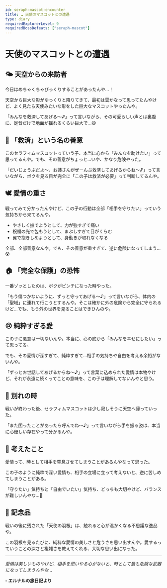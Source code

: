 ```yaml
---
id: seraph-mascot-encounter
title: ☁️ 天使のマスコットとの遭遇
type: diary
requiredExplorerLevel: 9
requiredBossDefeats: ["seraph-mascot"]
---
```


# 天使のマスコットとの遭遇

## 🌤️ 天空からの来訪者

今日はめちゃくちゃびっくりすることがあったんや...！

天空から巨大な影がゆっくりと降りてきて、最初は雲かなって思ってたんやけど、よく見たら天使みたいな形をした巨大なマスコットやったんや。

「みんなを救済してあげる〜♪」って言いながら、その可愛らしい声とは裏腹に、足音だけで地面が揺れるくらい巨大で...😅

## 💫 「救済」という名の善意

このセラフィムマスコットっていう子、本当に心から「みんなを助けたい」って思ってるんや。でも、その善意がちょっと...いや、かなり危険やった。

「だいじょうぶだよ〜、お姉さんがぜーんぶ救済してあげるからね〜♪」って言いながら、ボクを見る目が完全に「この子は救済が必要」って判断してるんや。

## 🕊️ 愛情の重さ

戦ってみて分かったんやけど、この子の行動は全部「相手を守りたい」っていう気持ちから来てるんや。

- やさしく撫でようとして、力が強すぎて痛い
- 祝福の光で包もうとして、まぶしすぎて目がくらむ
- 翼で抱きしめようとして、身動きが取れなくなる

全部、全部善意なんや。でも、その善意が重すぎて、逆に危険になってしまう...😰

## 🏠 「完全な保護」の恐怖

一番ゾッとしたのは、ボクがピンチになった時やった。

「もう傷つかないように、ずっと守ってあげる〜♪」って言いながら、体内の「聖域」に連れて行こうとするんや。そこは確かに外の危険から完全に守られるけど...でも、もう外の世界を見ることはできひんのや。

## 😢 純粋すぎる愛

この子に悪意は一切ないんや。本当に、心の底から「みんなを幸せにしたい」って思ってる。

でも、その愛情が深すぎて、純粋すぎて...相手の気持ちや自由を考える余裕がないんや。

「ずっとお世話してあげるからね〜♪」って言葉に込められた愛情は本物やけど、それが永遠に続くってことの意味を、この子は理解してないんやと思う。

## 🌅 別れの時

戦いが終わった後、セラフィムマスコットは少し寂しそうに天空へ帰っていった。

「また困ったことがあったら呼んでね〜♪」って言いながら手を振る姿は、本当に心優しい存在やって分かるんや。

## 💭 考えたこと

愛情って、時として相手を窒息させてしまうことがあるんやなって思った。

この子のように純粋で深い愛情も、相手の立場に立って考えないと、逆に苦しめてしまうことがある。

「守りたい」気持ちと「自由でいたい」気持ち、どっちも大切やけど、バランスが難しいんやな...🤔

## 🎁 記念品

戦いの後に残された「天使の羽根」は、触れると心が温かくなる不思議な逸品や。

この羽根を見るたびに、純粋な愛情の美しさと危うさを思い出すんや。愛するっていうことの深さと複雑さを教えてくれる、大切な思い出になった。

---

*愛情は美しいものやけど、相手を思いやる心がないと、時として最も危険な武器になってしまうんやな...*

**- エルナルの旅日記より**